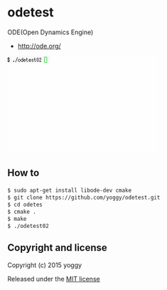 odetest
====
ODE(Open Dynamics Engine)
  - http://ode.org/

![img01.gif](img01.gif)

    
How to
----

    $ sudo apt-get install libode-dev cmake
	$ git clone https://github.com/yoggy/odetest.git
    $ cd odetes
    $ cmake .
    $ make
    $ ./odetest02

Copyright and license
----
Copyright (c) 2015 yoggy

Released under the [MIT license](LICENSE.txt)

